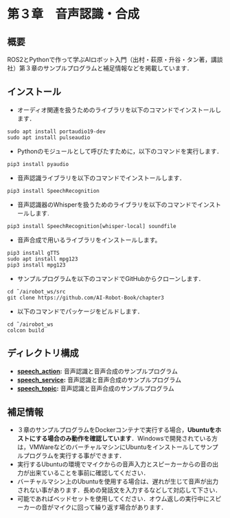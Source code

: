 # 第３章　音声認識・合成
## 概要
ROS2とPythonで作って学ぶAIロボット入門（出村・萩原・升谷・タン著，講談社）第３章のサンプルプログラムと補足情報などを掲載しています．



## インストール
- オーディオ関連を扱うためのライブラリを以下のコマンドでインストールします．
```
sudo apt install portaudio19-dev
sudo apt install pulseaudio
```
- Pythonのモジュールとして呼びたすために，以下のコマンドを実行します．
```
pip3 install pyaudio
```
- 音声認識ライブラリを以下のコマンドでインストールします．
```
pip3 install SpeechRecognition
```
- 音声認識器のWhisperを扱うためのライブラリを以下のコマンドでインストールします.
```
pip3 install SpeechRecognition[whisper-local] soundfile
```
- 音声合成で用いるライブラリをインストールします。
```
pip3 install gTTS
sudo apt install mpg123
pip3 install mpg123
```
- サンプルプログラムを以下のコマンドでGitHubからクローンします．
```
cd ˜/airobot_ws/src
git clone https://github.com/AI-Robot-Book/chapter3
```
- 以下のコマンドでパッケージをビルドします．
```
cd ˜/airobot_ws
colcon build
```

## ディレクトリ構成
- **[speech_action](https://github.com/AI-Robot-Book/chapter3/tree/master/speech_action):** 音声認識と音声合成のサンプルプログラム
- **[speech_service](https://github.com/AI-Robot-Book/chapter3/tree/master/speech_service):** 音声認識と音声合成のサンプルプログラム
- **[speech_topic](https://github.com/AI-Robot-Book/chapter3/tree/master/speech_topic):** 音声認識と音声合成のサンプルプログラム
   
## 補足情報
 - ３章のサンプルプログラムをDockerコンテナで実行する場合，**Ubuntuをホストにする場合のみ動作を確認しています**．Windowsで開発されている方は，VMWareなどのバーチャルマシンにUbuntuをインストールしてサンプルプログラムを実行する事ができます．
 - 実行するUbuntuの環境でマイクからの音声入力とスピーカーからの音の出力が出来ていることを事前に確認してください．
 - バーチャルマシン上のUbuntuを使用する場合は、遅れが生じて音声が出力されない事があります．長めの発話文を入力するなどして対応して下さい．
 - 可能であればベッドセットを使用してください．オウム返しの実行中にスピーカーの音がマイクに回って繰り返す場合があります．
